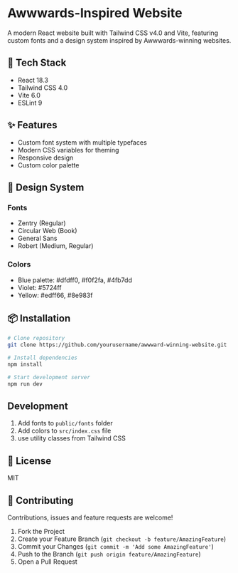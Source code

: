# Awwwards-Inspired Website

A modern React website built with Tailwind CSS v4.0 and Vite, featuring custom fonts and a design system inspired by Awwwards-winning websites.

## 🚀 Tech Stack

- React 18.3
- Tailwind CSS 4.0
- Vite 6.0
- ESLint 9

## ✨ Features

- Custom font system with multiple typefaces
- Modern CSS variables for theming
- Responsive design
- Custom color palette

## 🎨 Design System

### Fonts

- Zentry (Regular)
- Circular Web (Book)
- General Sans
- Robert (Medium, Regular)

### Colors

- Blue palette: #dfdff0, #f0f2fa, #4fb7dd
- Violet: #5724ff
- Yellow: #edff66, #8e983f

## 📦 Installation

```bash
# Clone repository
git clone https://github.com/yourusername/awwward-winning-website.git

# Install dependencies
npm install

# Start development server
npm run dev
```

## Development

1.  Add fonts to `public/fonts` folder
2.  Add colors to `src/index.css` file
3.  use utility classes from Tailwind CSS

## 📝 License

MIT

## 🤝 Contributing

Contributions, issues and feature requests are welcome!

1.  Fork the Project
2.  Create your Feature Branch (`git checkout -b feature/AmazingFeature`)
3.  Commit your Changes (`git commit -m 'Add some AmazingFeature'`)
4.  Push to the Branch (`git push origin feature/AmazingFeature`)
5.  Open a Pull Request
